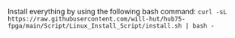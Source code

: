 Install everything by using the following bash command:
`curl -sL https://raw.githubusercontent.com/will-hut/hub75-fpga/main/Script/Linux_Install_Script/install.sh | bash -`
